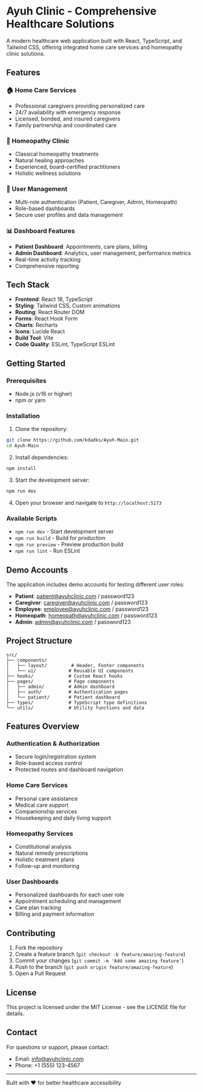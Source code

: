 # Ayuh Clinic - Comprehensive Healthcare Solutions

A modern healthcare web application built with React, TypeScript, and Tailwind CSS, offering integrated home care services and homeopathy clinic solutions.

## Features

### 🏠 Home Care Services
- Professional caregivers providing personalized care
- 24/7 availability with emergency response
- Licensed, bonded, and insured caregivers
- Family partnership and coordinated care

### 🌿 Homeopathy Clinic
- Classical homeopathy treatments
- Natural healing approaches
- Experienced, board-certified practitioners
- Holistic wellness solutions

### 👥 User Management
- Multi-role authentication (Patient, Caregiver, Admin, Homeopath)
- Role-based dashboards
- Secure user profiles and data management

### 📊 Dashboard Features
- **Patient Dashboard**: Appointments, care plans, billing
- **Admin Dashboard**: Analytics, user management, performance metrics
- Real-time activity tracking
- Comprehensive reporting

## Tech Stack

- **Frontend**: React 18, TypeScript
- **Styling**: Tailwind CSS, Custom animations
- **Routing**: React Router DOM
- **Forms**: React Hook Form
- **Charts**: Recharts
- **Icons**: Lucide React
- **Build Tool**: Vite
- **Code Quality**: ESLint, TypeScript ESLint

## Getting Started

### Prerequisites
- Node.js (v16 or higher)
- npm or yarn

### Installation

1. Clone the repository:
```bash
git clone https://github.com/kdadks/Ayuh-Main.git
cd Ayuh-Main
```

2. Install dependencies:
```bash
npm install
```

3. Start the development server:
```bash
npm run dev
```

4. Open your browser and navigate to `http://localhost:5173`

### Available Scripts

- `npm run dev` - Start development server
- `npm run build` - Build for production
- `npm run preview` - Preview production build
- `npm run lint` - Run ESLint

## Demo Accounts

The application includes demo accounts for testing different user roles:

- **Patient**: patient@ayuhclinic.com / password123
- **Caregiver**: caregiver@ayuhclinic.com / password123
- **Employee**: employee@ayuhclinic.com / password123
- **Homeopath**: homeopath@ayuhclinic.com / password123
- **Admin**: admin@ayuhclinic.com / password123

## Project Structure

```
src/
├── components/
│   ├── layout/         # Header, Footer components
│   └── ui/            # Reusable UI components
├── hooks/             # Custom React hooks
├── pages/             # Page components
│   ├── admin/         # Admin dashboard
│   ├── auth/          # Authentication pages
│   └── patient/       # Patient dashboard
├── types/             # TypeScript type definitions
└── utils/             # Utility functions and data
```

## Features Overview

### Authentication & Authorization
- Secure login/registration system
- Role-based access control
- Protected routes and dashboard navigation

### Home Care Services
- Personal care assistance
- Medical care support
- Companionship services
- Housekeeping and daily living support

### Homeopathy Services
- Constitutional analysis
- Natural remedy prescriptions
- Holistic treatment plans
- Follow-up and monitoring

### User Dashboards
- Personalized dashboards for each user role
- Appointment scheduling and management
- Care plan tracking
- Billing and payment information

## Contributing

1. Fork the repository
2. Create a feature branch (`git checkout -b feature/amazing-feature`)
3. Commit your changes (`git commit -m 'Add some amazing feature'`)
4. Push to the branch (`git push origin feature/amazing-feature`)
5. Open a Pull Request

## License

This project is licensed under the MIT License - see the LICENSE file for details.

## Contact

For questions or support, please contact:
- Email: info@ayuhclinic.com
- Phone: +1 (555) 123-4567

---

Built with ❤️ for better healthcare accessibility

